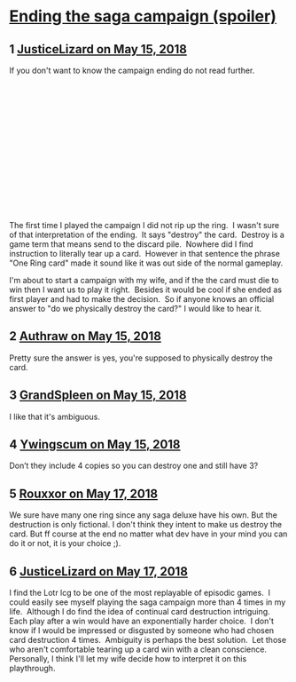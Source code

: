 # [Ending the saga campaign (spoiler)](https://community.fantasyflightgames.com/topic/275948-ending-the-saga-campaign-spoiler/)

## 1 [JusticeLizard on May 15, 2018](https://community.fantasyflightgames.com/topic/275948-ending-the-saga-campaign-spoiler/?do=findComment&comment=3332007)

If you don't want to know the campaign ending do not read further.

 

 

 

 

 

 

 

 

The first time I played the campaign I did not rip up the ring.  I wasn't sure of that interpretation of the ending.  It says "destroy" the card.  Destroy is a game term that means send to the discard pile.  Nowhere did I find instruction to literally tear up a card.  However in that sentence the phrase "One Ring card" made it sound like it was out side of the normal gameplay.  

I'm about to start a campaign with my wife, and if the the card must die to win then I want us to play it right.  Besides it would be cool if she ended as first player and had to make the decision.  So if anyone knows an official answer to "do we physically destroy the card?" I would like to hear it.

## 2 [Authraw on May 15, 2018](https://community.fantasyflightgames.com/topic/275948-ending-the-saga-campaign-spoiler/?do=findComment&comment=3332012)

Pretty sure the answer is yes, you're supposed to physically destroy the card. 

## 3 [GrandSpleen on May 15, 2018](https://community.fantasyflightgames.com/topic/275948-ending-the-saga-campaign-spoiler/?do=findComment&comment=3332190)

I like that it's ambiguous.

## 4 [Ywingscum on May 15, 2018](https://community.fantasyflightgames.com/topic/275948-ending-the-saga-campaign-spoiler/?do=findComment&comment=3332416)

Don’t they include 4 copies so you can destroy one and still have 3?

## 5 [Rouxxor on May 17, 2018](https://community.fantasyflightgames.com/topic/275948-ending-the-saga-campaign-spoiler/?do=findComment&comment=3334976)

We sure have many one ring since any saga deluxe have his own. But the destruction is only fictional. I don't think they intent to make us destroy the card. But ff course at the end no matter what dev have in your mind you can do it or not, it is your choice ;).

## 6 [JusticeLizard on May 17, 2018](https://community.fantasyflightgames.com/topic/275948-ending-the-saga-campaign-spoiler/?do=findComment&comment=3335007)

I find the Lotr lcg to be one of the most replayable of episodic games.  I could easily see myself playing the saga campaign more than 4 times in my life.  Although I do find the idea of continual card destruction intriguing.  Each play after a win would have an exponentially harder choice.  I don't know if I would be impressed or disgusted by someone who had chosen card destruction 4 times.  Ambiguity is perhaps the best solution.  Let those who aren't comfortable tearing up a card win with a clean conscience.  Personally, I think I'll let my wife decide how to interpret it on this playthrough.

